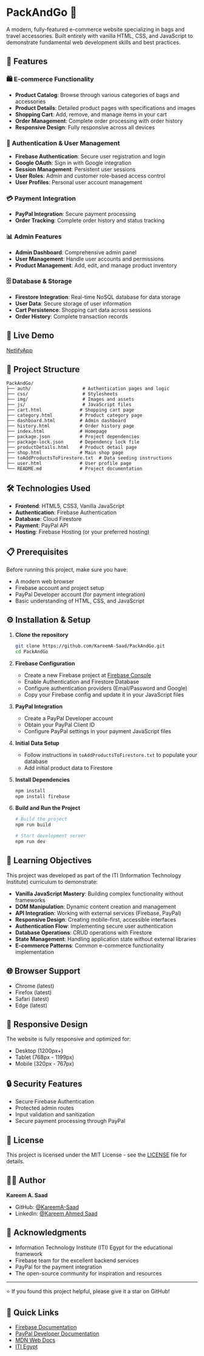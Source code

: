 # PackAndGo 🎒

A modern, fully-featured e-commerce website specializing in bags and travel accessories. Built entirely with vanilla HTML, CSS, and JavaScript to demonstrate fundamental web development skills and best practices.

## 🌟 Features

### 🛍️ E-commerce Functionality
- **Product Catalog**: Browse through various categories of bags and accessories
- **Product Details**: Detailed product pages with specifications and images
- **Shopping Cart**: Add, remove, and manage items in your cart
- **Order Management**: Complete order processing with order history
- **Responsive Design**: Fully responsive across all devices

### 🔐 Authentication & User Management
- **Firebase Authentication**: Secure user registration and login
- **Google OAuth**: Sign in with Google integration
- **Session Management**: Persistent user sessions
- **User Roles**: Admin and customer role-based access control
- **User Profiles**: Personal user account management

### 💳 Payment Integration
- **PayPal Integration**: Secure payment processing
- **Order Tracking**: Complete order history and status tracking

### 📊 Admin Features
- **Admin Dashboard**: Comprehensive admin panel
- **User Management**: Handle user accounts and permissions
- **Product Management**: Add, edit, and manage product inventory

### 🗄️ Database & Storage
- **Firestore Integration**: Real-time NoSQL database for data storage
- **User Data**: Secure storage of user information
- **Cart Persistence**: Shopping cart data across sessions
- **Order History**: Complete transaction records

## 🚀 Live Demo

[NetlifyApp](https://packgotrial.netlify.app/)

## 📁 Project Structure

```
PackAndGo/
├── auth/                   # Authentication pages and logic
├── css/                    # Stylesheets
├── img/                    # Images and assets
├── js/                     # JavaScript files
├── cart.html              # Shopping cart page
├── category.html          # Product category page
├── dashboard.html         # Admin dashboard
├── history.html           # Order history page
├── index.html             # Homepage
├── package.json           # Project dependencies
├── package-lock.json      # Dependency lock file
├── productDetails.html    # Product detail page
├── shop.html              # Main shop page
├── toAddProductsToFirestore.txt  # Data seeding instructions
├── user.html              # User profile page
└── README.md              # Project documentation
```

## 🛠️ Technologies Used

- **Frontend**: HTML5, CSS3, Vanilla JavaScript
- **Authentication**: Firebase Authentication
- **Database**: Cloud Firestore
- **Payment**: PayPal API
- **Hosting**: Firebase Hosting (or your preferred hosting)

## 📋 Prerequisites

Before running this project, make sure you have:

- A modern web browser
- Firebase account and project setup
- PayPal Developer account (for payment integration)
- Basic understanding of HTML, CSS, and JavaScript

## ⚙️ Installation & Setup

1. **Clone the repository**
   ```bash
   git clone https://github.com/KareemA-Saad/PackAndGo.git
   cd PackAndGo
   ```

2. **Firebase Configuration**
   - Create a new Firebase project at [Firebase Console](https://console.firebase.google.com/)
   - Enable Authentication and Firestore Database
   - Configure authentication providers (Email/Password and Google)
   - Copy your Firebase config and update it in your JavaScript files

3. **PayPal Integration**
   - Create a PayPal Developer account
   - Obtain your PayPal Client ID
   - Configure PayPal settings in your payment JavaScript files

4. **Initial Data Setup**
   - Follow instructions in `toAddProductsToFirestore.txt` to populate your database
   - Add initial product data to Firestore

5. **Install Dependencies**
   ```bash
   npm install
   npm install firebase
   ```

6. **Build and Run the Project**
   ```bash
   # Build the project
   npm run build
   
   # Start development server
   npm run dev
   ```

## 🎯 Learning Objectives

This project was developed as part of the ITI (Information Technology Institute) curriculum to demonstrate:

- **Vanilla JavaScript Mastery**: Building complex functionality without frameworks
- **DOM Manipulation**: Dynamic content creation and management
- **API Integration**: Working with external services (Firebase, PayPal)
- **Responsive Design**: Creating mobile-first, accessible interfaces
- **Authentication Flow**: Implementing secure user authentication
- **Database Operations**: CRUD operations with Firestore
- **State Management**: Handling application state without external libraries
- **E-commerce Patterns**: Common e-commerce functionality implementation

## 🌐 Browser Support

- Chrome (latest)
- Firefox (latest)
- Safari (latest)
- Edge (latest)

## 📱 Responsive Design

The website is fully responsive and optimized for:
- Desktop (1200px+)
- Tablet (768px - 1199px)
- Mobile (320px - 767px)

## 🔒 Security Features

- Secure Firebase Authentication
- Protected admin routes
- Input validation and sanitization
- Secure payment processing through PayPal

## 📄 License

This project is licensed under the MIT License - see the [LICENSE](LICENSE) file for details.

## 👨‍💻 Author

**Kareem A. Saad**
- GitHub: [@KareemA-Saad](https://github.com/KareemA-Saad)
- LinkedIn: [@Kareem Ahmed Saad](https://www.linkedin.com/in/kareem-ahmed-saad-dev/)

## 🙏 Acknowledgments

- Information Technology Institute (ITI) Egypt for the educational framework
- Firebase team for the excellent backend services
- PayPal for the payment integration
- The open-source community for inspiration and resources

---

⭐ If you found this project helpful, please give it a star on GitHub!

## 🔗 Quick Links

- [Firebase Documentation](https://firebase.google.com/docs)
- [PayPal Developer Documentation](https://developer.paypal.com/docs)
- [MDN Web Docs](https://developer.mozilla.org/en-US/)
- [ITI Egypt](https://iti.gov.eg/)
